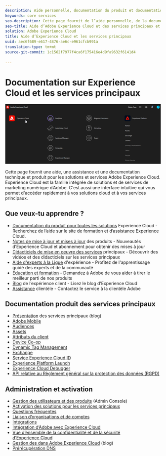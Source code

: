 ```yaml
---
description: Aide personnelle, documentation du produit et documentation technique pour Adobe Experience Cloud. Experience Cloud est la famille intégrée de solutions et de services de marketing numérique d’Adobe.
keywords: core services
seo-description: Cette page fournit de l’aide personnelle, de la documentation sur les produits et de la documentation technique pour Experience Cloud.
seo-title: Aide d’Adobe Experience Cloud et des services principaux et documentation du produit.
solution: Adobe Experience Cloud
title: Aide d’Experience Cloud et les services principaux
uuid: aec6f689-e617-4876-ae6c-e961cfcb991a
translation-type: tm+mt
source-git-commit: 1c1562f7977f4ca6f175416e4d9fa9632f6141d4

---
```



# Documentation sur Experience Cloud et les services principaux

![Experience Cloud](assets/cloud-pulldown.png)

Cette page fournit une aide, une assistance et une documentation technique et produit pour les solutions et services Adobe Experience Cloud. Experience Cloud est la famille intégrée de solutions et de services de marketing numérique d’Adobe. C&#39;est aussi une interface intuitive qui vous permet d&#39;accéder rapidement à vos solutions cloud et à vos services principaux.

## Que veux-tu apprendre ?

* [Documentation du produit pour toutes les solutions](https://docs.adobe.com/content/help/fr-FR/experience-cloud/user-guides/home.html) Experience Cloud - Recherchez de l’aide sur le site de formation et d’assistance Experience Cloud.
* [Notes de mise à jour et mises à jour](https://docs.adobe.com/content/help/fr-FR/release-notes/experience-cloud/current.html) des produits - Nouveautés d’Experience Cloud et abonnement pour obtenir des mises à jour
* [Didacticiels de mise en oeuvre des services](https://docs.adobe.com/content/help/en/core-services-learn/tutorials/overview.html) principaux - Découvrir des vidéos et des didacticiels sur les services principaux
* [Aide d&#39;experts à la Ligue](https://landing.adobe.com/experience-league/) d&#39;expérience - Profitez de l&#39;apprentissage guidé des experts et de la communauté
* [Éducation et formation](https://helpx.adobe.com/fr/learning.html?promoid=KAUDK) - Demandez à Adobe de vous aider à tirer le meilleur parti de nos produits
* [Blog](https://theblog.adobe.com/customer-experience/) de l’expérience client - Lisez le blog d’Experience Cloud
* [Assistance](https://helpx.adobe.com/fr/contact/enterprise-support.ec.html) clientèle - Contactez le service à la clientèle Adobe

## Documentation produit des services principaux

* [Présentation](https://theblog.adobe.com/part-2-capturing-leveraging-consumer-behavior-adobe-marketing-cloud/) des services principaux (blog)
* [Adobe Mobile](https://docs.adobe.com/content/help/fr-FR/mobile-services/using/home.html)
* [Audiences](https://docs.adobe.com/content/help/fr-FR/core-services/interface/audiences/audience-library.html)
* [Assets](experience-cloud-assets/experience-cloud-assets.md)
* [Attributs du client](https://docs.adobe.com/content/help/fr-FR/core-services/interface/customer-attributes/attributes.html)
* [Device Co-op](https://docs.adobe.com/content/help/fr-FR/device-co-op/using/home.html)
* [Dynamic Tag Management](https://docs.adobe.com/content/help/fr-FR/dtm/using/dtm-home.html)
* [Exchange](https://experiencecloud.adobeexchange.com/)
* [Service Experience Cloud ID](https://docs.adobe.com/content/help/fr-FR/id-service/using/home.html)
* [Experience Platform Launch](https://docs.adobe.com/content/help/fr-FR/launch/using/overview.html)
* [Experience Cloud Debugger](https://docs.adobe.com/content/help/fr-FR/debugger/using/experience-cloud-debugger.html)
* [API relative au Règlement général sur la protection des données (RGPD)](https://www.adobe.io/apis/experiencecloud/gdpr.html)

## Administration et activation

* [Gestion des utilisateurs et des produits](admin-getting-started/admin-getting-started.md) (Admin Console)
* [Activation des solutions pour les services principaux](core-services/core-services.md)
* [Questions fréquentes](admin-getting-started/admin-getting-started.md)
* [Liaison d’organisations et de comptes](admin-getting-started/organizations.md)
* [Intégrations](marketing-cloud-integrations.md)
* [Intégration d’Adobe  avec Experience Cloud](https://docs.adobe.com/content/help/fr-FR/target/using/integrate/a4t/a4t.html)
* [Vue d’ensemble de la confidentialité et de la sécurité d’Experience Cloud](assets/Adobe-Marketing-Cloud-Privacy-and-Security-Overview.pdf)
* [Gestion des  dans Adobe Experience Cloud](https://theblog.adobe.com/profile-management-adobe-marketing-cloud-comes-together/) (blog)
* [Prérécupération DNS](admin-getting-started/admin-getting-started.md#concept_6BC8C6856E3644F8956D7AD0A96383B7)
